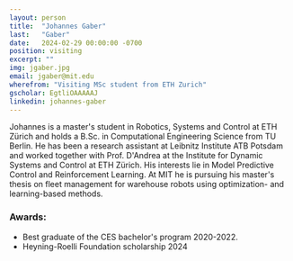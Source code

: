 ```yaml
---
layout: person
title:  "Johannes Gaber"
last:   "Gaber"
date:   2024-02-29 00:00:00 -0700
position: visiting
excerpt: ""
img: jgaber.jpg
email: jgaber@mit.edu
wherefrom: "Visiting MSc student from ETH Zurich"
gscholar: EgtliOAAAAAJ
linkedin: johannes-gaber
---
```


Johannes is a master's student in Robotics, Systems and Control at ETH Zürich and holds a B.Sc. in Computational Engineering Science from TU Berlin. 
He has been a research assistant at Leibnitz Institute ATB Potsdam and worked together with Prof. D'Andrea at the Institute for Dynamic Systems and Control at ETH Zürich. 
His interests lie in Model Predictive Control and Reinforcement Learning. 
At MIT he is pursuing his master's thesis on fleet management for warehouse robots using optimization- and learning-based methods.


### Awards:
- Best graduate of the CES bachelor's program 2020-2022.
- Heyning-Roelli Foundation scholarship 2024





